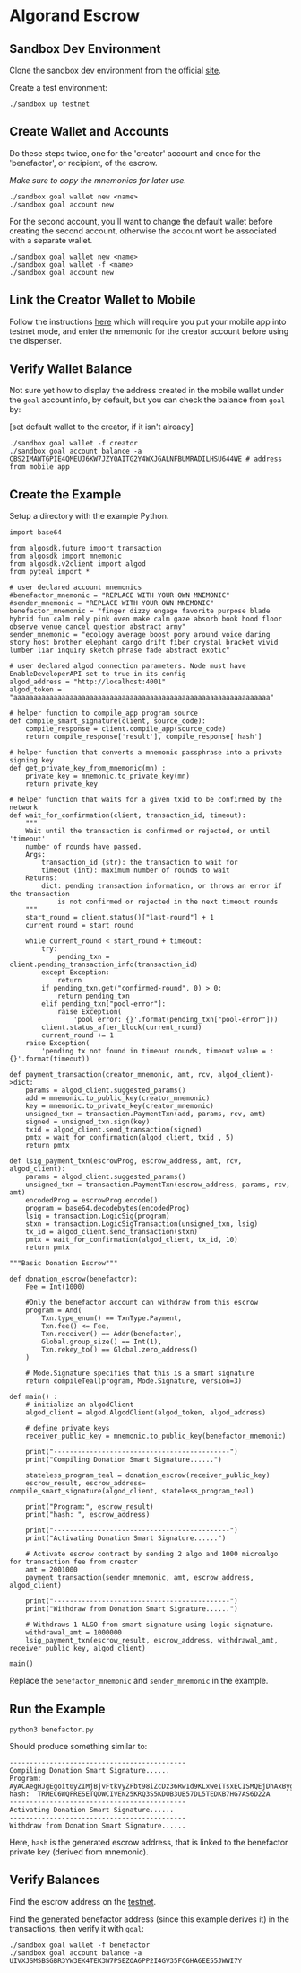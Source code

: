 # Algorand Escrow

## Sandbox Dev Environment

Clone the sandbox dev environment from the official [site](https://github.com/algorand/sandbox).

Create a test environment:

```
./sandbox up testnet
```

## Create Wallet and Accounts

Do these steps twice, one for the 'creator' account and once for the 'benefactor',
or recipient, of the escrow.

*Make sure to copy the mnemonics for later use.*

```
./sandbox goal wallet new <name>
./sandbox goal account new
```

For the second account, you'll want to change the default wallet before
creating the second account, otherwise the account wont be associated with 
a separate wallet.

```
./sandbox goal wallet new <name>
./sandbox goal wallet -f <name>
./sandbox goal account new
```

## Link the Creator Wallet to Mobile

Follow the instructions [here](https://algorandwallet.com/support/develop-help-articles/connecting-to-testnet/) which will
require you put your mobile app into testnet mode, and enter the nmemonic for the creator account before using the
dispenser.

## Verify Wallet Balance

Not sure yet how to display the address created in the mobile wallet under the `goal` account info, by default,
but you can check the balance from `goal` by:

[set default wallet to the creator, if it isn't already]

```
./sandbox goal wallet -f creator
./sandbox goal account balance -a CBS2IMAWTGPIE4QMEUJ6KW7JZYQAITG2Y4WXJGALNFBUMRADILHSU644WE # address from mobile app
```

## Create the Example

Setup a directory with the example Python.

```
import base64

from algosdk.future import transaction
from algosdk import mnemonic
from algosdk.v2client import algod
from pyteal import *

# user declared account mnemonics
#benefactor_mnemonic = "REPLACE WITH YOUR OWN MNEMONIC"
#sender_mnemonic = "REPLACE WITH YOUR OWN MNEMONIC"
benefactor_mnemonic = "finger dizzy engage favorite purpose blade hybrid fun calm rely pink oven make calm gaze absorb book hood floor observe venue cancel question abstract army"
sender_mnemonic = "ecology average boost pony around voice daring story host brother elephant cargo drift fiber crystal bracket vivid lumber liar inquiry sketch phrase fade abstract exotic"

# user declared algod connection parameters. Node must have EnableDeveloperAPI set to true in its config
algod_address = "http://localhost:4001"
algod_token = "aaaaaaaaaaaaaaaaaaaaaaaaaaaaaaaaaaaaaaaaaaaaaaaaaaaaaaaaaaaaaaaa"

# helper function to compile_app program source
def compile_smart_signature(client, source_code):
    compile_response = client.compile_app(source_code)
    return compile_response['result'], compile_response['hash']

# helper function that converts a mnemonic passphrase into a private signing key
def get_private_key_from_mnemonic(mn) :
    private_key = mnemonic.to_private_key(mn)
    return private_key

# helper function that waits for a given txid to be confirmed by the network
def wait_for_confirmation(client, transaction_id, timeout):
    """
    Wait until the transaction is confirmed or rejected, or until 'timeout'
    number of rounds have passed.
    Args:
        transaction_id (str): the transaction to wait for
        timeout (int): maximum number of rounds to wait
    Returns:
        dict: pending transaction information, or throws an error if the transaction
            is not confirmed or rejected in the next timeout rounds
    """
    start_round = client.status()["last-round"] + 1
    current_round = start_round

    while current_round < start_round + timeout:
        try:
            pending_txn = client.pending_transaction_info(transaction_id)
        except Exception:
            return
        if pending_txn.get("confirmed-round", 0) > 0:
            return pending_txn
        elif pending_txn["pool-error"]:
            raise Exception(
                'pool error: {}'.format(pending_txn["pool-error"]))
        client.status_after_block(current_round)
        current_round += 1
    raise Exception(
        'pending tx not found in timeout rounds, timeout value = : {}'.format(timeout))

def payment_transaction(creator_mnemonic, amt, rcv, algod_client)->dict:
    params = algod_client.suggested_params()
    add = mnemonic.to_public_key(creator_mnemonic)
    key = mnemonic.to_private_key(creator_mnemonic)
    unsigned_txn = transaction.PaymentTxn(add, params, rcv, amt)
    signed = unsigned_txn.sign(key)
    txid = algod_client.send_transaction(signed)
    pmtx = wait_for_confirmation(algod_client, txid , 5)
    return pmtx

def lsig_payment_txn(escrowProg, escrow_address, amt, rcv, algod_client):
    params = algod_client.suggested_params()
    unsigned_txn = transaction.PaymentTxn(escrow_address, params, rcv, amt)
    encodedProg = escrowProg.encode()
    program = base64.decodebytes(encodedProg)
    lsig = transaction.LogicSig(program)
    stxn = transaction.LogicSigTransaction(unsigned_txn, lsig)
    tx_id = algod_client.send_transaction(stxn)
    pmtx = wait_for_confirmation(algod_client, tx_id, 10)
    return pmtx

"""Basic Donation Escrow"""

def donation_escrow(benefactor):
    Fee = Int(1000)

    #Only the benefactor account can withdraw from this escrow
    program = And(
        Txn.type_enum() == TxnType.Payment,
        Txn.fee() <= Fee,
        Txn.receiver() == Addr(benefactor),
        Global.group_size() == Int(1),
        Txn.rekey_to() == Global.zero_address()
    )

    # Mode.Signature specifies that this is a smart signature
    return compileTeal(program, Mode.Signature, version=3)

def main() :
    # initialize an algodClient
    algod_client = algod.AlgodClient(algod_token, algod_address)

    # define private keys
    receiver_public_key = mnemonic.to_public_key(benefactor_mnemonic)

    print("--------------------------------------------")
    print("Compiling Donation Smart Signature......")

    stateless_program_teal = donation_escrow(receiver_public_key)
    escrow_result, escrow_address= compile_smart_signature(algod_client, stateless_program_teal)

    print("Program:", escrow_result)
    print("hash: ", escrow_address)

    print("--------------------------------------------")
    print("Activating Donation Smart Signature......")

    # Activate escrow contract by sending 2 algo and 1000 microalgo for transaction fee from creator
    amt = 2001000
    payment_transaction(sender_mnemonic, amt, escrow_address, algod_client)

    print("--------------------------------------------")
    print("Withdraw from Donation Smart Signature......")

    # Withdraws 1 ALGO from smart signature using logic signature.
    withdrawal_amt = 1000000
    lsig_payment_txn(escrow_result, escrow_address, withdrawal_amt, receiver_public_key, algod_client)

main()
```

Replace the `benefactor_mnemonic` and `sender_mnemonic` in the example.


## Run the Example

```
python3 benefactor.py
```

Should produce something similar to:

```
--------------------------------------------
Compiling Donation Smart Signature......
Program: AyACAegHJgEgoit0yZIMjBjvFtkVyZFbt98iZcDz36Rw1d9KLxweITsxECISMQEjDhAxBygSEDIEIhIQMSAyAxIQQw==
hash:  TRMEC6WQFRESETQDWCIVEN25KRQ3S5KDOB3UB57DL5TEDKB7HG7AS6D22A
--------------------------------------------
Activating Donation Smart Signature......
--------------------------------------------
Withdraw from Donation Smart Signature......
```

Here, `hash` is the generated escrow address, that is linked to the benefactor
private key (derived from mnemonic).

## Verify Balances

Find the escrow address on the [testnet](https://testnet.algoexplorer.io).

Find the generated benefactor address (since this example derives it) in the transactions,
then verify it with `goal`:

```
./sandbox goal wallet -f benefactor
./sandbox goal account balance -a UIVXJSMSBSGBR3YW3EK4TEK3W7PSEZOA6PP2I4GV35FC6HA6EE55JWWI7Y
```


